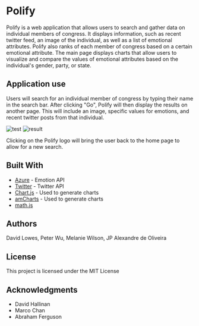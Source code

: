 # Polify

Polify is a web application that allows users to search and gather data on individual members of congress. It displays information, such as recent twitter feed, an image of the individual, as well as a list of emotional attributes. Polify also ranks of each member of congress based on a certain emotional attribute. The main page displays charts that allow users to visualize and compare the values of emotional attributes based on the individual's gender, party, or state. 

## Application use

Users will search for an individual member of congress by typing their name in the search bar. After clicking "Go", Polify will then display the results on another page. This will include an image, specific values for emotions, and recent twitter posts from that individual. 

![test](https://user-images.githubusercontent.com/31169025/32260636-5a6c5cb8-be86-11e7-966b-8a0473c845b0.png)
![result](https://user-images.githubusercontent.com/31169025/32260673-9ce26b5a-be86-11e7-8a01-3b3ae9c1488e.png)

Clicking on the Polify logo will bring the user back to the home page to allow for a new search.

## Built With

* [Azure](https://azure.microsoft.com/en-us/) - Emotion API
* [Twitter](https://developer.twitter.com/en/docs) - Twitter API
* [Chart.js](http://www.chartjs.org/) - Used to generate charts
* [amCharts](https://www.amcharts.com/) - Used to generate charts 
* [math.js](http://mathjs.org/docs/index.html)

## Authors

David Lowes, Peter Wu, Melanie Wilson, JP Alexandre de Oliveira

## License

This project is licensed under the MIT License

## Acknowledgments

* David Hallinan
* Marco Chan
* Abraham Ferguson
